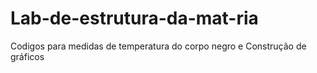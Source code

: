 # Lab-de-estrutura-da-mat-ria
Codigos para medidas de temperatura do corpo negro e Construção de gráficos
